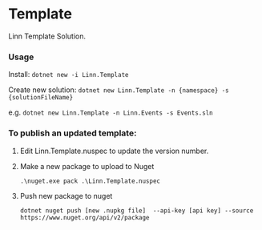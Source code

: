 # Template

Linn Template Solution. 

### Usage

Install: `dotnet new -i Linn.Template`

Create new solution: `dotnet new Linn.Template -n {namespace} -s {solutionFileName}` 

e.g. `dotnet new Linn.Template -n Linn.Events -s Events.sln`

### To publish an updated template:

1) Edit Linn.Template.nuspec to update the version number.
2) Make a new package to upload to Nuget  

     `.\nuget.exe pack .\Linn.Template.nuspec`
3) Push new package to nuget
     
     `dotnet nuget push [new .nupkg file]  --api-key [api key] --source https://www.nuget.org/api/v2/package`
